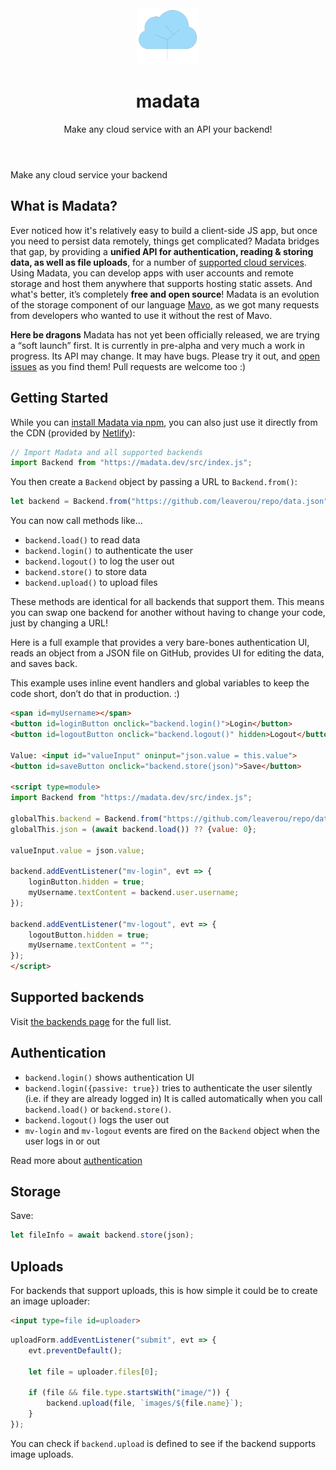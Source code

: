 <header class="home no-home-link">

<img src="logo.svg" width="100" alt="Logo showing a cloud presented as a tree" />

<h1 class="logo"><span class="ma">ma</span>data</h1>

Make any cloud service with an API your backend!

</header>

<div id="promo" class="">
Make <span data-alternates="a file on GitHub
a Google Sheet
a GitHub Gist
a file on Dropbox
a Firebase database">any cloud service</span> your backend
</div>

<main>

## What is Madata?

Ever noticed how it's relatively easy to build a client-side JS app,
but once you need to persist data remotely, things get complicated?
Madata bridges that gap, by providing a **unified API for authentication, reading & storing data, as well as file uploads**,
for a number of [supported cloud services](/backends/).
Using Madata, you can develop apps with user accounts and remote storage and host them anywhere that supports hosting static assets.
And what's better, it’s completely **free and open source**!
Madata is an evolution of the storage component of our language [Mavo](https://mavo.io/),
as we got many requests from developers who wanted to use it without the rest of Mavo.

<div class="warning">

**Here be dragons** Madata has not yet been officially released, we are trying a “soft launch” first.
It is currently in pre-alpha and very much a work in progress.
Its API may change. It may have bugs.
Please try it out, and [open issues](https://github.com/madatajs/madata/issues?q=is%3Aissue+is%3Aopen+sort%3Aupdated-desc) as you find them!
Pull requests are welcome too :)

</div>

## Getting Started

While you can [install Madata via npm](https://www.npmjs.com/package/madata), you can also
just use it directly from the CDN (provided by [Netlify](https://www.netlify.com/)):

```js
// Import Madata and all supported backends
import Backend from "https://madata.dev/src/index.js";
```

You then create a `Backend` object by passing a URL to `Backend.from()`:

```js
let backend = Backend.from("https://github.com/leaverou/repo/data.json");
```

You can now call methods like…
- `backend.load()` to read data
- `backend.login()` to authenticate the user
- `backend.logout()` to log the user out
- `backend.store()` to store data
- `backend.upload()` to upload files

These methods are identical for all backends that support them.
This means you can swap one backend for another without having to change your code,
just by changing a URL!

Here is a full example that provides a very bare-bones authentication UI,
reads an object from a JSON file on GitHub,
provides UI for editing the data,
and saves back.

<div class="warning">

This example uses inline event handlers and global variables to keep the code short,
don’t do that in production. :)

</div>

```html
<span id=myUsername></span>
<button id=loginButton onclick="backend.login()">Login</button>
<button id=logoutButton onclick="backend.logout()" hidden>Logout</button>

Value: <input id="valueInput" oninput="json.value = this.value">
<button id=saveButton onclick="backend.store(json)">Save</button>

<script type=module>
import Backend from "https://madata.dev/src/index.js";

globalThis.backend = Backend.from("https://github.com/leaverou/repo/data.json");
globalThis.json = (await backend.load()) ?? {value: 0};

valueInput.value = json.value;

backend.addEventListener("mv-login", evt => {
	loginButton.hidden = true;
	myUsername.textContent = backend.user.username;
});

backend.addEventListener("mv-logout", evt => {
	logoutButton.hidden = true;
	myUsername.textContent = "";
});
</script>
```



<!-- {{ ("--" + ">") | safe }}
{% set backendSummary %}
{% include 'backends/README.md' %}
{% endset %}
{{ backendSummary | md | safe }}
</div>
{{ ("<!" + "--") | safe }} -->
<div class="gh-only">

## Supported backends

Visit [the backends page](/backends/) for the full list.

</div>

## Authentication

- `backend.login()` shows authentication UI
- `backend.login({passive: true})` tries to authenticate the user silently (i.e. if they are already logged in)
It is called automatically when you call `backend.load()` or `backend.store()`.
- `backend.logout()` logs the user out
- `mv-login` and `mv-logout` events are fired on the `Backend` object when the user logs in or out

Read more about [authentication](/docs/authentication/)

## Storage

Save:

```js
let fileInfo = await backend.store(json);
```

## Uploads

For backends that support uploads, this is how simple it could be to create an image uploader:
<p hidden class="demo-ignore"></p>

```html
<input type=file id=uploader>
```

```js
uploadForm.addEventListener("submit", evt => {
	evt.preventDefault();

	let file = uploader.files[0];

	if (file && file.type.startsWith("image/")) {
		backend.upload(file, `images/${file.name}`);
	}
});
```

You can check if `backend.upload` is defined to see if the backend supports image uploads.

</main>